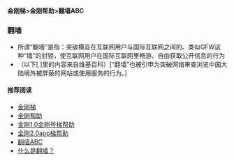 #### 金刚梯>金刚帮助>翻墙ABC
### 翻墙
- 所谓“翻墙”是指：突破横亘在互联网用户与国际互联网之间的、类似GFW这种“墙”的封锁，使互联网用户在国际互联网里畅游、自由获取公开信息的行为
- （以下[ ]里的内容来自维基百科）[“翻墙”也被引申为突破网络审查浏览中国大陆境外被屏蔽的网站或使用服务的行为。]

#### 推荐阅读

- [金刚梯](https://a2zitpro.github.io/web/dlb)
- [金刚帮助](https://a2zitpro.github.io/web/list_helpkkvpn)
- [金刚1.0金刚号梯帮助](https://a2zitpro.github.io/web/list_helpkkvpn1.0)
- [金刚2.0app梯帮助](https://a2zitpro.github.io/web/list_helpkkvpn2.0)
- [翻墙ABC](https://a2zitpro.github.io/web/list_abcofvpn)
- [什么是翻墙？](https://a2zitpro.github.io/web/whatisovertheGFW)

